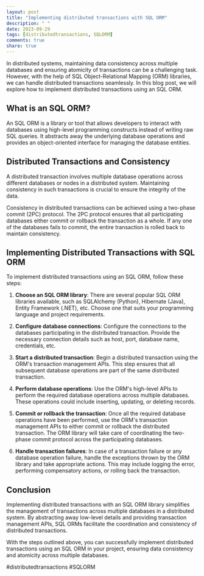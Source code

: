 ```yaml
---
layout: post
title: "Implementing distributed transactions with SQL ORM"
description: " "
date: 2023-09-29
tags: [distributedtransactions, SQLORM]
comments: true
share: true
---
```


In distributed systems, maintaining data consistency across multiple databases and ensuring atomicity of transactions can be a challenging task. However, with the help of SQL Object-Relational Mapping (ORM) libraries, we can handle distributed transactions seamlessly. In this blog post, we will explore how to implement distributed transactions using an SQL ORM.

## What is an SQL ORM?

An SQL ORM is a library or tool that allows developers to interact with databases using high-level programming constructs instead of writing raw SQL queries. It abstracts away the underlying database operations and provides an object-oriented interface for managing the database entities.

## Distributed Transactions and Consistency

A distributed transaction involves multiple database operations across different databases or nodes in a distributed system. Maintaining consistency in such transactions is crucial to ensure the integrity of the data.

Consistency in distributed transactions can be achieved using a two-phase commit (2PC) protocol. The 2PC protocol ensures that all participating databases either commit or rollback the transaction as a whole. If any one of the databases fails to commit, the entire transaction is rolled back to maintain consistency.

## Implementing Distributed Transactions with SQL ORM

To implement distributed transactions using an SQL ORM, follow these steps:

1. **Choose an SQL ORM library**: There are several popular SQL ORM libraries available, such as SQLAlchemy (Python), Hibernate (Java), Entity Framework (.NET), etc. Choose one that suits your programming language and project requirements.

2. **Configure database connections**: Configure the connections to the databases participating in the distributed transaction. Provide the necessary connection details such as host, port, database name, credentials, etc.

3. **Start a distributed transaction**: Begin a distributed transaction using the ORM's transaction management APIs. This step ensures that all subsequent database operations are part of the same distributed transaction.

4. **Perform database operations**: Use the ORM's high-level APIs to perform the required database operations across multiple databases. These operations could include inserting, updating, or deleting records.

5. **Commit or rollback the transaction**: Once all the required database operations have been performed, use the ORM's transaction management APIs to either commit or rollback the distributed transaction. The ORM library will take care of coordinating the two-phase commit protocol across the participating databases.

6. **Handle transaction failures**: In case of a transaction failure or any database operation failure, handle the exceptions thrown by the ORM library and take appropriate actions. This may include logging the error, performing compensatory actions, or rolling back the transaction.

## Conclusion

Implementing distributed transactions with an SQL ORM library simplifies the management of transactions across multiple databases in a distributed system. By abstracting away low-level details and providing transaction management APIs, SQL ORMs facilitate the coordination and consistency of distributed transactions.

With the steps outlined above, you can successfully implement distributed transactions using an SQL ORM in your project, ensuring data consistency and atomicity across multiple databases.

#distributedtransactions #SQLORM